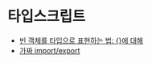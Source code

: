 # 타입스크립트

- [빈 객체를 타입으로 표현하는 법: {}에 대해](./empty-object-type/README.md)
- [가짜 import/export](./fake-import-export/README.md)
